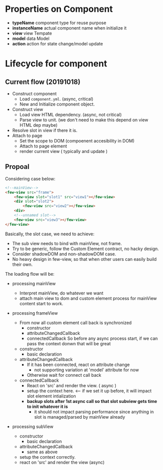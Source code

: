 # Properties on Component
- **typeName** component type for reuse purpose
- **instanceName** actual component name when initialize it
- **view** view Tempate
- **model** data Model
- **action** action for state change/model update

# Lifecycle for component
## Current flow (20191018)
- Construct component
  - Load `component.yml`. (async, critical)
  - New and Initialize component object.
- Construct view
  - Load view HTML dependency. (async, not critical)
  - Parse view to unit. (we don't need to make this depend on view HTML dep maybe)
- Resolve slot in view if there it is.
- Attach to page
  - Set the scope to DOM (compoenent accesibility in DOM)
  - Attach to page element
  - render current view ( typically and update )

## Propoal
Considering case below:
```html
<!--mainView-->
<few-view src="frame">
    <few-view slot="slot1" src="view1"></few-view>
    <div slot="slot2">
        <few-view src="view2"></few-view>
    <div>
    <!--unnamed slot-->
    <few-view src="view3"></few-view>
</few-view>
```

Basically, the slot case, we need to achieve:
- The sub view needs to bind with mainView, not frame.
- Try to be generic, follow the Custom Element contract, no hacky design.
- Consider shadowDOM and non-shadowDOM case.
- No heavy design in few-view, so that when other users can easily build their own.

The loading flow will be:
- processing mainView
  - Interpret mainView, do whatever we want
  - attach main view to dom and custom element process for mainView content start to work.

- processing frameView
  - From now all custom element call back is synchronized
    - constructor
    - attributeChangedCallback
    - connectedCallback
    So before any async process start, if we can pass the context donwn that will be great
  - constructor
    - basic declaration
  - attributeChangedCallback
    - If it has been connected, react on attribute change
      - not supporting variation at 'model' attribute for now
    - Otherwise wait for connect call back
  - connectedCallback
    - React on 'src' and render the view. ( async )
    - setup the context here. <-- if we set it up before, it will impact slot element intialization
    - **backup slots after 1st async call so that slot subview gets time to init whatever it is**
      - it should not impact parsing performance since anything in slot is managed/parsed by mainView already

- processing subView
  - constructor
    - basic declaration
  - attributeChangedCallback
    - same as above
  - setup the context correctly.
  - react on 'src' and render the view (async)


